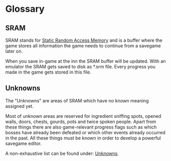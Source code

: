 # Glossary

## SRAM
SRAM stands for <a href="https://en.wikipedia.org/wiki/Static_random-access_memory" target=_>Static Random Access Memory</a> and is a buffer where the game stores all information the game needs to continue from a savegame later on.

When you save in-game at the inn the SRAM buffer will be updated. With an emulator the SRAM gets saved to disk as *.srm file. Every progress you made in the game gets stored in this file.

## Unknowns
The "Unknowns" are areas of SRAM which have no known meaning assigned yet.

Most of unknown areas are reserved for ingredient sniffing spots, opened walls, doors, chests, gourds, pots and twice spoken people. Apart from these things there are also game-relevant progress flags such as which bosses have already been defeated or which other events already occurred in the past. All these things must be known in order to develop a powerful savegame editor.

A non-exhaustive list can be found under: <a href=unknowns>Unknowns</a>.
